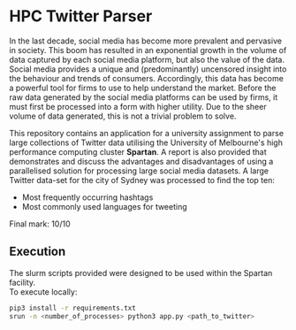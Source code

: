 # HPC Twitter Parser

In the last decade, social media has become more prevalent and pervasive in society. This boom has resulted in an exponential growth in the volume of data captured by each social media platform, but also the value of the data.  
Social media provides a unique and (predominantly) uncensored insight into the behaviour and trends of consumers. Accordingly, this data has become a powerful tool for firms to use to help understand the market.
Before the raw data generated by the social media platforms can be used by firms, it must first be processed into a form with higher utility. Due to the sheer volume of data generated, this is not a trivial problem to solve.  

This repository contains an application for a university assignment to parse large collections of Twitter data utilising the University of Melbourne's high performance computing cluster **Spartan**. A report is also provided that demonstrates and discuss the advantages and disadvantages of using a parallelised solution for processing large social media datasets. A large Twitter data-set for the city of Sydney was processed to find the top ten:
* Most frequently occurring hashtags
* Most commonly used languages for tweeting

Final mark: 10/10

## Execution
The slurm scripts provided were designed to be used within the Spartan facility.  
To execute locally:
```bash
pip3 install -r requirements.txt
srun -n <number_of_processes> python3 app.py <path_to_twitter>
```
